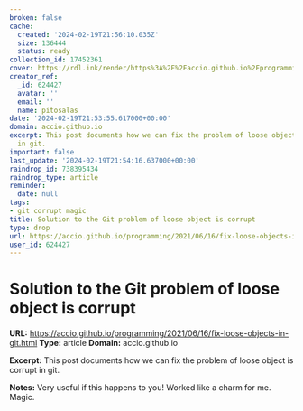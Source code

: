 ```yaml
---
broken: false
cache:
  created: '2024-02-19T21:56:10.035Z'
  size: 136444
  status: ready
collection_id: 17452361
cover: https://rdl.ink/render/https%3A%2F%2Faccio.github.io%2Fprogramming%2F2021%2F06%2F16%2Ffix-loose-objects-in-git.html
creator_ref:
  _id: 624427
  avatar: ''
  email: ''
  name: pitosalas
date: '2024-02-19T21:53:55.617000+00:00'
domain: accio.github.io
excerpt: This post documents how we can fix the problem of loose object is corrupt
  in git.
important: false
last_update: '2024-02-19T21:54:16.637000+00:00'
raindrop_id: 738395434
raindrop_type: article
reminder:
  date: null
tags:
- git corrupt magic
title: Solution to the Git problem of loose object is corrupt
type: drop
url: https://accio.github.io/programming/2021/06/16/fix-loose-objects-in-git.html
user_id: 624427
---
```


# Solution to the Git problem of loose object is corrupt

**URL:** https://accio.github.io/programming/2021/06/16/fix-loose-objects-in-git.html
**Type:** article
**Domain:** accio.github.io

**Excerpt:** This post documents how we can fix the problem of loose object is corrupt in git.

**Notes:**
Very useful if this happens to you! Worked like a charm for me. Magic.
